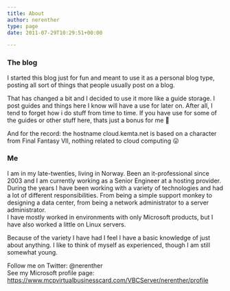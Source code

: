 ```yaml
---
title: About
author: nerenther
type: page
date: 2011-07-29T10:29:51+00:00

---
```

### The blog

I started this blog just for fun and meant to use it as a personal blog type, posting all sort of things that people usually post on a blog.

That has changed a bit and I decided to use it more like a guide storage. I post guides and things here I know will have a use for later on. After all, I tend to forget how i do stuff from time to time. If you have use for some of the guides or other stuff here, thats just a bonus for me 🙂

And for the record: the hostname cloud.kemta.net is based on a character from Final Fantasy VII, nothing related to cloud computing 😛

### Me

I am in my late-twenties, living in Norway. Been an it-professional since 2003 and I am currently working as a Senior Engineer at a hosting provider.  
During the years I have been working with a variety of technologies and had a lot of different responsibilities. From being a simple support monkey to designing a data center, from being a network administrator to a server administrator.  
I have mostly worked in environments with only Microsoft products, but I have also worked a little on Linux servers.

Because of the variety I have had I feel I have a basic knowledge of just about anything. I like to think of myself as experienced, though I am still somewhat young.

Follow me on Twitter: @nerenther  
See my Microsoft profile page: <a href="https://www.mcpvirtualbusinesscard.com/VBCServer/nerenther/profile" target="_blank" rel="noopener">https://www.mcpvirtualbusinesscard.com/VBCServer/nerenther/profile</a>